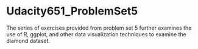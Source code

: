 # Udacity651_ProblemSet5

The series of exercises provided from problem set 5 further examines the use of R, ggplot, and other data visualization techniques to examine the diamond dataset.
